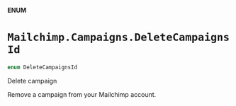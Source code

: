 **ENUM**

# `Mailchimp.Campaigns.DeleteCampaignsId`

```swift
enum DeleteCampaignsId
```

Delete campaign

Remove a campaign from your Mailchimp account.
